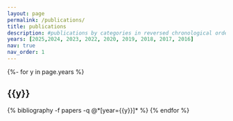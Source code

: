 ```yaml
---
layout: page
permalink: /publications/
title: publications
description: #publications by categories in reversed chronological order. generated by jekyll-scholar.
years: [2025,2024, 2023, 2022, 2020, 2019, 2018, 2017, 2016]
nav: true
nav_order: 1
---
```

<!-- _pages/publications.md -->
<div class="publications">

{%- for y in page.years %}
  <h2 class="year">{{y}}</h2>
  {% bibliography -f papers -q @*[year={{y}}]* %}
{% endfor %}

</div>
